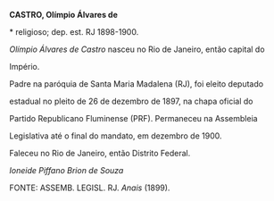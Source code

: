 **CASTRO, Olímpio Álvares de**



\* religioso; dep. est. RJ 1898-1900.



*Olímpio Álvares de Castro* nasceu no Rio de Janeiro, então capital do

Império.



Padre na paróquia de Santa Maria Madalena (RJ), foi eleito deputado

estadual no pleito de 26 de dezembro de 1897, na chapa oficial do

Partido Republicano Fluminense (PRF). Permaneceu na Assembleia

Legislativa até o final do mandato, em dezembro de 1900.



Faleceu no Rio de Janeiro, então Distrito Federal.



*Ioneide Piffano Brion de Souza*



FONTE: ASSEMB. LEGISL. RJ. *Anais* (1899).

